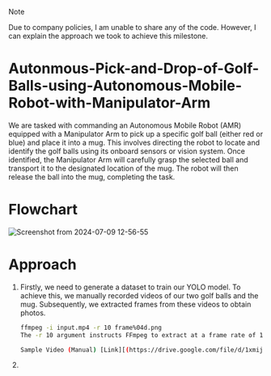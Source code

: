 > [!NOTE]
> Due to company policies, I am unable to share any of the code. However, I can explain the approach we took to achieve this milestone.

# Autonmous-Pick-and-Drop-of-Golf-Balls-using-Autonomous-Mobile-Robot-with-Manipulator-Arm

We are tasked with commanding an Autonomous Mobile Robot (AMR) equipped with a Manipulator Arm to pick up a specific golf ball (either red or blue) and place it into a mug. This involves directing the robot to locate and identify the golf balls using its onboard sensors or vision system. Once identified, the Manipulator Arm will carefully grasp the selected ball and transport it to the designated location of the mug. The robot will then release the ball into the mug, completing the task.

# Flowchart
![Screenshot from 2024-07-09 12-56-55](https://github.com/manush2312/Autonmous-Pick-and-Drop-of-Golf-Balls-using-Autonomous-Mobile-Robot-with-Manipulator-Arm/assets/112979444/852d5eaf-361d-4bcc-8f5a-d594b768ff02)

# Approach
1. Firstly, we need to generate a dataset to train our YOLO model. To achieve this, we manually recorded videos of our two golf balls and the mug. Subsequently, we extracted frames from these videos to obtain photos.
   ```bash
   ffmpeg -i input.mp4 -r 10 frame%04d.png
   The -r 10 argument instructs FFmpeg to extract at a frame rate of 10 fps.

   Sample Video (Manual) [Link][(https://drive.google.com/file/d/1xmijLcZESwT4F2RY6v5KCgVm1w0Q2_K5/view?usp=sharing)](https://drive.google.com/file/d/1xmijLcZESwT4F2RY6v5KCgVm1w0Q2_K5/view?usp=sharing)
2.
